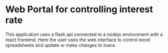 <h1>Web Portal for controlling interest rate </h1>

This application uses a flask api connected to a nodejs environment with a react frontend. Here the user uses the web interface to control excel spreadsheets and update or make changes to loans.
